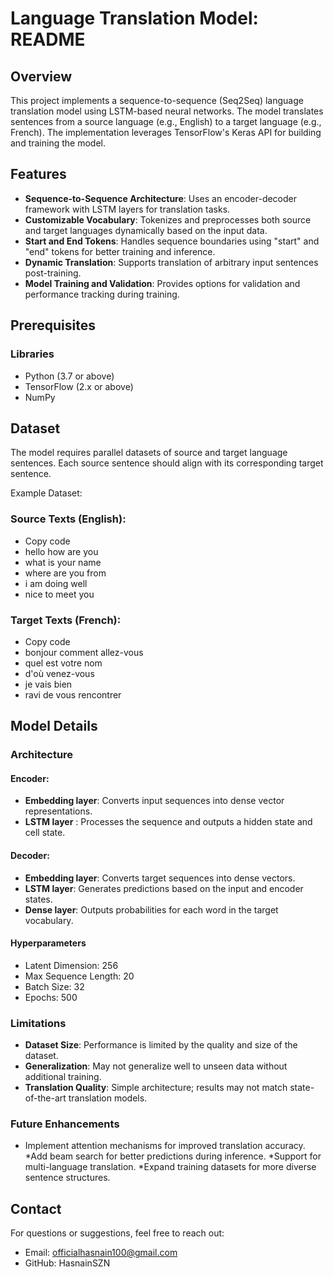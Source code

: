 # Language Translation Model: README
## Overview
This project implements a sequence-to-sequence (Seq2Seq) language translation model using LSTM-based neural networks. The model translates sentences from a source language (e.g., English) to a target language (e.g., French). The implementation leverages TensorFlow's Keras API for building and training the model.

## Features
* **Sequence-to-Sequence Architecture**: Uses an encoder-decoder framework with LSTM layers for translation tasks.
* **Customizable Vocabulary**: Tokenizes and preprocesses both source and target languages dynamically based on the input data.
* **Start and End Tokens**: Handles sequence boundaries using "start" and "end" tokens for better training and inference.
* **Dynamic Translation**: Supports translation of arbitrary input sentences post-training.
* **Model Training and Validation**: Provides options for validation and performance tracking during training.

  
## Prerequisites
### Libraries
* Python (3.7 or above)
* TensorFlow (2.x or above)
* NumPy

## Dataset
The model requires parallel datasets of source and target language sentences. Each source sentence should align with its corresponding target sentence.

Example Dataset:
### Source Texts (English):

* Copy code
* hello how are you
* what is your name
* where are you from
* i am doing well
* nice to meet you

### Target Texts (French):

* Copy code
* bonjour comment allez-vous
* quel est votre nom
* d'où venez-vous
* je vais bien
* ravi de vous rencontrer



## Model Details
### Architecture
#### Encoder:

* **Embedding layer**: Converts input sequences into dense vector representations.
* **LSTM layer** : Processes the sequence and outputs a hidden state and cell state.
  
#### Decoder:

* **Embedding layer**: Converts target sequences into dense vectors.
* **LSTM layer**: Generates predictions based on the input and encoder states.
* **Dense layer**: Outputs probabilities for each word in the target vocabulary.
#### Hyperparameters

* Latent Dimension: 256
* Max Sequence Length: 20
* Batch Size: 32
* Epochs: 500

### Limitations
* **Dataset Size**: Performance is limited by the quality and size of the dataset.
* **Generalization**: May not generalize well to unseen data without additional training.
* **Translation Quality**: Simple architecture; results may not match state-of-the-art translation models.
### Future Enhancements
* Implement attention mechanisms for improved translation accuracy.
*Add beam search for better predictions during inference.
*Support for multi-language translation.
*Expand training datasets for more diverse sentence structures.


## Contact
For questions or suggestions, feel free to reach out:

* Email: officialhasnain100@gmail.com
* GitHub: HasnainSZN
